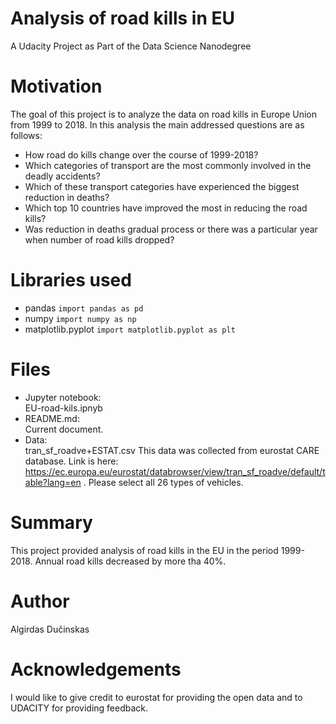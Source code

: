 # Analysis of road kills in EU
A Udacity Project as Part of the Data Science Nanodegree
# Motivation
The goal of this project is to analyze the data on road kills in Europe Union from 1999 to 2018. In this analysis the main addressed questions are as follows:
- How road do kills change over the course of 1999-2018?
- Which categories of transport are the most commonly involved in the deadly accidents?
- Which of these transport categories have experienced the biggest reduction in deaths?
- Which top 10 countries have improved the most in reducing the road kills?
- Was reduction in deaths gradual process or there was a particular year when number of road kills dropped?
# Libraries used
- pandas `import pandas as pd`
- numpy  `import numpy as np`
- matplotlib.pyplot `import matplotlib.pyplot as plt`
# Files
- Jupyter notebook:\
EU-road-kils.ipnyb
- README.md:\
Current document.
- Data: \
tran_sf_roadve+ESTAT.csv
This data was collected from eurostat CARE database. Link is here: 
https://ec.europa.eu/eurostat/databrowser/view/tran_sf_roadve/default/table?lang=en . Please select all 26 types of vehicles.
# Summary
This project provided analysis of road kills in the EU in the period 1999-2018. Annual road kills decreased by more tha 40%.
# Author
Algirdas Dučinskas
# Acknowledgements
I would like to give credit to eurostat for providing the open data and to UDACITY for providing feedback.
